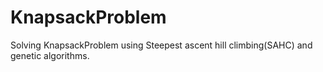 # KnapsackProblem
Solving KnapsackProblem using Steepest ascent hill climbing(SAHC) and genetic algorithms.
